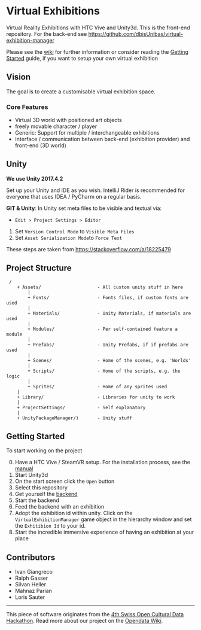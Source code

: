 # Virtual Exhibitions

Virtual Reality Exhibitions with HTC Vive and Unity3d.
This is the front-end repository. For the back-end see https://github.com/dbisUnibas/virtual-exhibition-manager

Please see the [wiki](https://github.com/dbisUnibas/virtual-exhibition-presenter/wiki) for further information or consider reading the [Getting Started](https://github.com/VIRTUE-DBIS/virtual-exhibition-presenter/wiki/Setup-Guide) guide, if you want to setup your own virtual exhibition

## Vision

The goal is to create a customisable
virtual exhibition space.

### Core Features

 * Virtual 3D world with positioned art objects
 * freely movable character / player
 * Generic: Support for multiple / interchangeable exhibitions
 * Interface / communication between back-end (exhibition provider) and front-end (3D world)

## Unity

**We use Unity 2017.4.2**

Set up your Unity and IDE as you wish.
IntelliJ Rider is recommended for everyone that uses IDEA / PyCharm on a regular basis.

**GIT & Unity**:
In Unity set meta files to be visible and textual via:

 * `Edit > Project Settings > Editor`
 1. Set `Version Control Mode` to `Visible Meta Files`
 2. Set `Asset Serialization Mode`to `Force Text`
 
These steps are taken from https://stackoverflow.com/a/18225479

## Project Structure

```
 /
	+ Assets/                     - All custom unity stuff in here
		|
		+ Fonts/                  - Fonts files, if custom fonts are used
		|
		+ Materials/              - Unity Materials, if materials are used
		|
		+ Modules/                - Per self-contained feature a module
		|
		+ Prefabs/                - Unity Prefabs, if if prefabs are used
		|
		+ Scenes/                 - Home of the scenes, e.g. 'Worlds'
		|
		+ Scripts/                - Home of the scripts, e.g. the logic
		|
		+ Sprites/                - Home of any sprites used
	|
	+ Library/                    - Libraries for unity to work
	|
	+ ProjectSettings/            - Self explanatory
	|
	+ UnityPackageManager/)       - Unity stuff
```
 
## Getting Started

To start working on the project

 0. Have a HTC Vive / SteamVR setup. For the installation process, see the [manual](https://support.steampowered.com/steamvr/HTC_Vive/)
 1. Start Unity3d
 2. On the start screen click the `Open` button
 3. Select this repository
 4. Get yourself the [backend](https://github.com/dbisUnibas/virtual-exhibition-manager)
 5. Start the backend
 6. Feed the backend with an exhibition
 7. Adopt the exhibition id within unity. Click on the `VirtualExhibitionManager` game object in the hierarchy window and set the `Exhitibion Id` to your id.
 8. Start the incredible immersive experience of having an exhibition at your place
 
## Contributors

 * Ivan Giangreco
 * Ralph Gasser
 * Silvan Heller
 * Mahnaz Parian
 * Loris Sauter

---

This piece of software originates from the [4th Swiss Open Cultural Data Hackathon](http://make.opendata.ch/wiki/event:2018-10). Read more about our project on the [Opendata Wiki](http://make.opendata.ch/wiki/project:virtual_3d_exhibition).
